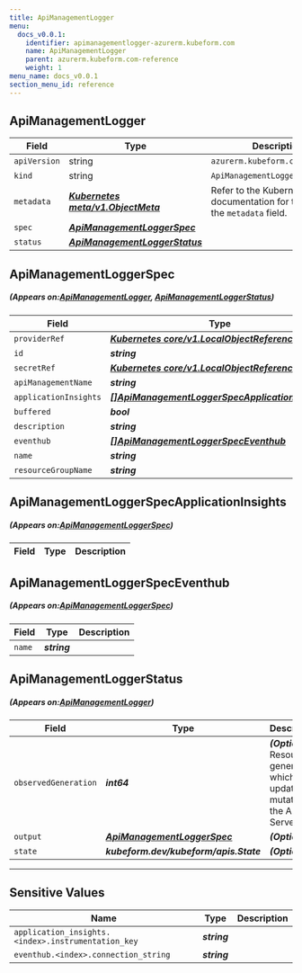 ```yaml
---
title: ApiManagementLogger
menu:
  docs_v0.0.1:
    identifier: apimanagementlogger-azurerm.kubeform.com
    name: ApiManagementLogger
    parent: azurerm.kubeform.com-reference
    weight: 1
menu_name: docs_v0.0.1
section_menu_id: reference
---
```


## ApiManagementLogger
| Field | Type | Description |
| ------ | ----- | ----------- |
| `apiVersion` | string | `azurerm.kubeform.com/v1alpha1` |
|    `kind` | string | `ApiManagementLogger` |
| `metadata` | ***[Kubernetes meta/v1.ObjectMeta](https://kubernetes.io/docs/reference/generated/kubernetes-api/v1.13/#objectmeta-v1-meta)***|Refer to the Kubernetes API documentation for the fields of the `metadata` field.|
| `spec` | ***[ApiManagementLoggerSpec](#ApiManagementLoggerSpec)***||
| `status` | ***[ApiManagementLoggerStatus](#ApiManagementLoggerStatus)***||
## ApiManagementLoggerSpec
##### (Appears on:[ApiManagementLogger](#ApiManagementLogger), [ApiManagementLoggerStatus](#ApiManagementLoggerStatus))
| Field | Type | Description |
| ------ | ----- | ----------- |
| `providerRef` | ***[Kubernetes core/v1.LocalObjectReference](https://kubernetes.io/docs/reference/generated/kubernetes-api/v1.13/#localobjectreference-v1-core)***||
| `id` | ***string***||
| `secretRef` | ***[Kubernetes core/v1.LocalObjectReference](https://kubernetes.io/docs/reference/generated/kubernetes-api/v1.13/#localobjectreference-v1-core)***||
| `apiManagementName` | ***string***||
| `applicationInsights` | ***[[]ApiManagementLoggerSpecApplicationInsights](#ApiManagementLoggerSpecApplicationInsights)***| ***(Optional)*** |
| `buffered` | ***bool***| ***(Optional)*** |
| `description` | ***string***| ***(Optional)*** |
| `eventhub` | ***[[]ApiManagementLoggerSpecEventhub](#ApiManagementLoggerSpecEventhub)***| ***(Optional)*** |
| `name` | ***string***||
| `resourceGroupName` | ***string***||
## ApiManagementLoggerSpecApplicationInsights
##### (Appears on:[ApiManagementLoggerSpec](#ApiManagementLoggerSpec))
| Field | Type | Description |
| ------ | ----- | ----------- |
## ApiManagementLoggerSpecEventhub
##### (Appears on:[ApiManagementLoggerSpec](#ApiManagementLoggerSpec))
| Field | Type | Description |
| ------ | ----- | ----------- |
| `name` | ***string***||
## ApiManagementLoggerStatus
##### (Appears on:[ApiManagementLogger](#ApiManagementLogger))
| Field | Type | Description |
| ------ | ----- | ----------- |
| `observedGeneration` | ***int64***| ***(Optional)*** Resource generation, which is updated on mutation by the API Server.|
| `output` | ***[ApiManagementLoggerSpec](#ApiManagementLoggerSpec)***| ***(Optional)*** |
| `state` | ***kubeform.dev/kubeform/apis.State***| ***(Optional)*** |
---
## Sensitive Values
| Name | Type | Description |
|------|------|-------------|
| `application_insights.<index>.instrumentation_key` | ***string*** ||
| `eventhub.<index>.connection_string` | ***string*** ||
